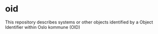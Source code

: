 # oid
This repository describes systems or other objects identified by a Object Identifier within Oslo kommune (OID)
